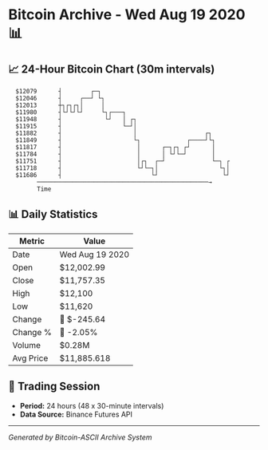 # Bitcoin Archive - Wed Aug 19 2020 📊

## 📈 24-Hour Bitcoin Chart (30m intervals)

```
  $12079      ┤        ┌─┐                                     
  $12046      ┤     ┌──┘ └┐                                    
  $12013      ┼┐┌┐┌┐│     │                                    
  $11980      ┤└┘└┘└┘     └┐┌───┐                              
  $11948      ┤            └┘   │ ┌┐                           
  $11915      ┤                 └─┘│                           
  $11882      ┤                    │                   ┌┐      
  $11849      ┤                    └┐             ┌────┘└┐     
  $11817      ┤                     │      ┌─┐┌┐ ┌┘      │     
  $11784      ┤                     │      │ └┘└─┘       │     
  $11751      ┤                     │┌┐  ┌─┘             └─┐ ┌ 
  $11718      ┤                     └┘└─┐│                 └┐│ 
  $11686      ┤                         └┘                  └┘ 
        ────────────────────────────────────────────────→
        Time
```

## 📊 Daily Statistics

| Metric | Value |
|--------|-------|
| Date | Wed Aug 19 2020 |
| Open | $12,002.99 |
| Close | $11,757.35 |
| High | $12,100 |
| Low | $11,620 |
| Change | 🔴 $-245.64 |
| Change % | 🔴 -2.05% |
| Volume | $0.28M |
| Avg Price | $11,885.618 |

## 📅 Trading Session

- **Period:** 24 hours (48 x 30-minute intervals)
- **Data Source:** Binance Futures API

---
*Generated by Bitcoin-ASCII Archive System*
